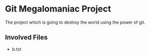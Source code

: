 # Git Megalomaniac Project

The project which is going to destroy the world using the power
of git.

## Involved Files
- b.txt
